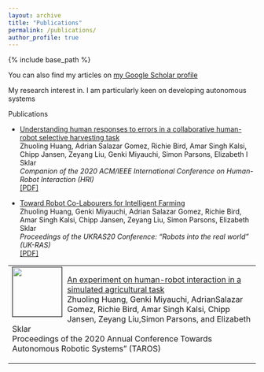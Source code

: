 ```yaml
---
layout: archive
title: "Publications"
permalink: /publications/
author_profile: true
---
```

{% include base_path %}

You can also find my articles on [my Google Scholar profile](https://scholar.google.com/citations?user=xC3keU4AAAAJ&hl=en)

My research interest in. I am particularly keen on developing autonomous systems 

Publications

<table style=="widdth:100%"> 
 <tbody> <td> <img style="float: left; margin-right: 10px " src="https://github.com/favicon.ico" width="100px" height="100px" border="1px solid #bbb">
<p> <a href="https://adrianxsalazar.github.io/publication/2015-10-01-paper-title-number-3"> An experiment on human-robot interaction in a simulated agricultural task </a>  <br>
Zhuoling Huang, Genki Miyauchi, AdrianSalazar Gomez,  Richie Bird,  Amar Singh Kalsi,  Chipp Jansen,  Zeyang Liu,Simon Parsons,  and Elizabeth Sklar<br>
<it> Proceedings of the 2020 Annual Conference Towards Autonomous Robotic Systems” (TAROS) </it> </p>
</td>
</tbody>

* [Understanding human responses to errors in a collaborative human-robot selective harvesting task](https://adrianxsalazar.github.io/publication/2015-10-01-paper-title-number-3)  
Zhuoling Huang, Adrian Salazar Gomez, Richie Bird, Amar Singh Kalsi, Chipp Jansen, Zeyang Liu, Genki Miyauchi, Simon Parsons, Elizabeth I Sklar  
*Companion of the 2020 ACM/IEEE International Conference on Human-Robot Interaction (HRI)*  
[[PDF]](https://dl.acm.org/doi/pdf/10.1145/3371382.3378333)

* [Toward Robot Co-Labourers for Intelligent Farming](https://adrianxsalazar.github.io/publication/2015-10-01-paper-title-number-3)  
Zhuoling Huang, Genki Miyauchi, Adrian Salazar Gomez, Richie Bird, Amar Singh Kalsi, Chipp Jansen, Zeyang Liu, Simon Parsons, Elizabeth Sklar  
*Proceedings of the UKRAS20 Conference: “Robots into the real world” (UK-RAS)*  
[[PDF]](https://www.ukras.org/wp-content/uploads/formidable/21/UKRAS20_paper_25.pdf)


